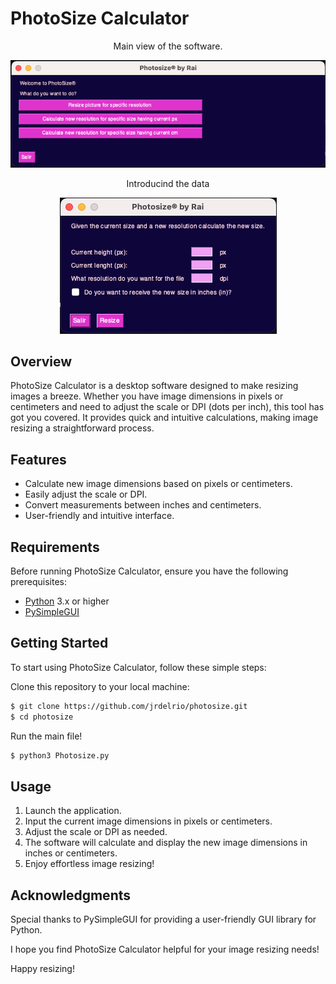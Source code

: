 # PhotoSize Calculator

<div style="text-align: center">
   <p>Main view of the software.</p>
   <img src="./images/main.png" alt="Main View" />
</div>


<div style="text-align: center">
<p>Introducind the data</p>
   <img src="./images/photo1.png" alt="Main View" />
</div>


## Overview

PhotoSize Calculator is a desktop software designed to make resizing images a breeze. Whether you have image dimensions in pixels or centimeters and need to adjust the scale or DPI (dots per inch), this tool has got you covered. It provides quick and intuitive calculations, making image resizing a straightforward process.

## Features

- Calculate new image dimensions based on pixels or centimeters.
- Easily adjust the scale or DPI.
- Convert measurements between inches and centimeters.
- User-friendly and intuitive interface.

## Requirements

Before running PhotoSize Calculator, ensure you have the following prerequisites:

- [Python](https://www.python.org/) 3.x or higher
- [PySimpleGUI](https://www.pysimplegui.org/)

## Getting Started

To start using PhotoSize Calculator, follow these simple steps:

Clone this repository to your local machine:

```bash
$ git clone https://github.com/jrdelrio/photosize.git
$ cd photosize
```

Run the main file!

```bash
$ python3 Photosize.py
```

## Usage

1. Launch the application.
2. Input the current image dimensions in pixels or centimeters.
3. Adjust the scale or DPI as needed.
4. The software will calculate and display the new image dimensions in inches or centimeters.
5. Enjoy effortless image resizing!

## Acknowledgments

Special thanks to PySimpleGUI for providing a user-friendly GUI library for Python.

I hope you find PhotoSize Calculator helpful for your image resizing needs!

Happy resizing!
